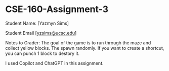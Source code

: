 # CSE-160-Assignment-3

Student Name: [Yazmyn Sims]

Student Email [yzsims@ucsc.edu]

Notes to Grader: 
The goal of the game is to run through the maze and collect yellow blocks. The spawn randomly. If you want to create a shortcut, you can punch 1 block to destory it.

I used Copilot and ChatGPT in this assignment. 
